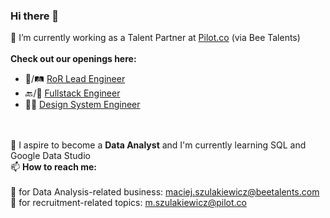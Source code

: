 ### Hi there 👋

🔭 I’m currently working as a Talent Partner at <a href="https://pilot.co/">Pilot.co</a> (via Bee Talents)
<br>
<br>
<b>Check out our openings here:</b>
<br>
- 🛑/🛤 <a href="https://jobs.lever.co/pilot/9015a623-4122-46dd-9af6-aaf8918a1d53?lever-origin=applied&lever-source%5B%5D=Maciej%27s%20GitHub">RoR Lead Engineer</a>
- 🔙/🎨 <a href="https://jobs.lever.co/pilot/7f6860bb-d8a6-40e6-ba77-51484b6bee5d?lever-origin=applied&lever-source%5B%5D=Maciej%27s%20GitHub">Fullstack Engineer</a>
- 🧑‍🎨 <a href="https://jobs.lever.co/pilot/d17eb5ce-e932-4ec0-a44f-dddafadca655?lever-origin=applied&lever-source%5B%5D=Maciej%27s%20GitHub">Design System Engineer</a>
<br>
<br>
🌱 I aspire to become a <b>Data Analyst</b> and I'm currently learning SQL and Google Data Studio
<br>
📫 <b>How to reach me: </b>
<br>
<br>
🐝 for Data Analysis-related business: <a href="mailto:maciej.szulakiewicz@beetalents.com">maciej.szulakiewicz@beetalents.com</a>
<br>
👨 for recruitment-related topics: <a href="mailto:m.szulakiewicz@pilot.co">m.szulakiewicz@pilot.co</a>
